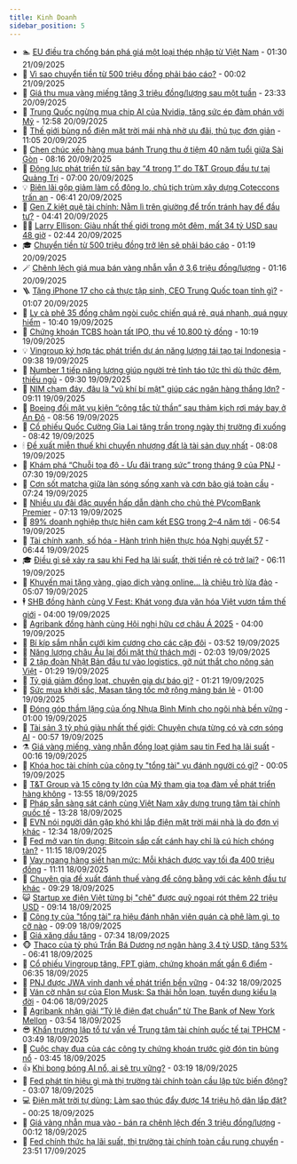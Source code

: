 ```yaml
---
title: Kinh Doanh
sidebar_position: 5
---
```


<!-- dantri-kinh-doanh:START -->
- 🏊 [EU điều tra chống bán phá giá một loại thép nhập từ Việt Nam](https://dantri.com.vn/kinh-doanh/eu-dieu-tra-chong-ban-pha-gia-mot-loai-thep-nhap-tu-viet-nam-20250920181129602.htm) - 01:30 21/09/2025
- 🦆 [Vì sao chuyển tiền từ 500 triệu đồng phải báo cáo?](https://dantri.com.vn/kinh-doanh/vi-sao-chuyen-tien-tu-500-trieu-dong-phai-bao-cao-20250920232145299.htm) - 00:02 21/09/2025
- 🦄 [Giá thu mua vàng miếng tăng 3 triệu đồng/lượng sau một tuần](https://dantri.com.vn/kinh-doanh/gia-thu-mua-vang-mieng-tang-3-trieu-dongluong-sau-mot-tuan-20250920234107290.htm) - 23:33 20/09/2025
- 🌝 [Trung Quốc ngừng mua chip AI của Nvidia, tăng sức ép đàm phán với Mỹ](https://dantri.com.vn/kinh-doanh/trung-quoc-ngung-mua-chip-ai-cua-nvidia-tang-suc-ep-dam-phan-voi-my-20250920193429508.htm) - 12:58 20/09/2025
- 💃 [Thế giới bùng nổ điện mặt trời mái nhà nhờ ưu đãi, thủ tục đơn giản](https://dantri.com.vn/kinh-doanh/the-gioi-bung-no-dien-mat-troi-mai-nha-nho-uu-dai-thu-tuc-don-gian-20250919133740626.htm) - 11:05 20/09/2025
- 🦏 [Chen chúc xếp hàng mua bánh Trung thu ở tiệm 40 năm tuổi giữa Sài Gòn](https://dantri.com.vn/kinh-doanh/chen-chuc-xep-hang-mua-banh-trung-thu-o-tiem-40-nam-tuoi-giua-sai-gon-20250920133139124.htm) - 08:16 20/09/2025
- 🦩 [Động lực phát triển từ sân bay “4 trong 1” do T&amp;T Group đầu tư tại Quảng Trị](https://dantri.com.vn/kinh-doanh/dong-luc-phat-trien-tu-san-bay-4-trong-1-do-tt-group-dau-tu-tai-quang-tri-20250920120523737.htm) - 07:00 20/09/2025
- 💡 [Biên lãi gộp giảm làm cổ đông lo, chủ tịch trùm xây dựng Coteccons trấn an](https://dantri.com.vn/kinh-doanh/bien-lai-gop-giam-lam-co-dong-lo-chu-tich-trum-xay-dung-coteccons-tran-an-20250920122242726.htm) - 06:41 20/09/2025
- 🌊 [Gen Z kiệt quệ tài chính: Nằm lì trên giường để trốn tránh hay để đầu tư?](https://dantri.com.vn/kinh-doanh/gen-z-kiet-que-tai-chinh-nam-li-tren-giuong-de-tron-tranh-hay-de-dau-tu-20250919223146983.htm) - 04:41 20/09/2025
- 🧑‍💻 [Larry Ellison: Giàu nhất thế giới trong một đêm, mất 34 tỷ USD sau 48 giờ](https://dantri.com.vn/kinh-doanh/larry-ellison-giau-nhat-the-gioi-trong-mot-dem-mat-34-ty-usd-sau-48-gio-20250919235412799.htm) - 02:44 20/09/2025
- 🎓 [Chuyển tiền từ 500 triệu đồng trở lên sẽ phải báo cáo](https://dantri.com.vn/kinh-doanh/chuyen-tien-tu-500-trieu-dong-tro-len-se-phai-bao-cao-20250920081035281.htm) - 01:19 20/09/2025
- 🪄 [Chênh lệch giá mua bán vàng nhẫn vẫn ở 3,6 triệu đồng/lượng](https://dantri.com.vn/kinh-doanh/chenh-lech-gia-mua-ban-vang-nhan-van-o-36-trieu-dongluong-20250920073301829.htm) - 01:16 20/09/2025
- 🪜 [Tặng iPhone 17 cho cả thực tập sinh, CEO Trung Quốc toan tính gì?](https://dantri.com.vn/kinh-doanh/tang-iphone-17-cho-ca-thuc-tap-sinh-ceo-trung-quoc-toan-tinh-gi-20250919230804843.htm) - 01:07 20/09/2025
- 🦄 [Ly cà phê 35 đồng châm ngòi cuộc chiến quá rẻ, quá nhanh, quá nguy hiểm](https://dantri.com.vn/kinh-doanh/ly-ca-phe-35-dong-cham-ngoi-cuoc-chien-qua-re-qua-nhanh-qua-nguy-hiem-20250919170732052.htm) - 10:40 19/09/2025
- 💯 [Chứng khoán TCBS hoàn tất IPO, thu về 10.800 tỷ đồng](https://dantri.com.vn/kinh-doanh/chung-khoan-tcbs-hoan-tat-ipo-thu-ve-10800-ty-dong-20250919170137923.htm) - 10:19 19/09/2025
- 💡 [Vingroup ký hợp tác phát triển dự án năng lượng tái tạo tại Indonesia](https://dantri.com.vn/kinh-doanh/vingroup-ky-hop-tac-phat-trien-du-an-nang-luong-tai-tao-tai-indonesia-20250919163116551.htm) - 09:38 19/09/2025
- 🧰 [Number 1 tiếp năng lượng giúp người trẻ tỉnh táo tức thì dù thức đêm, thiếu ngủ](https://dantri.com.vn/kinh-doanh/number-1-tiep-nang-luong-giup-nguoi-tre-tinh-tao-tuc-thi-du-thuc-dem-thieu-ngu-20250919154903025.htm) - 09:30 19/09/2025
- 🎊 [NIM chạm đáy, đâu là &quot;vũ khí bí mật&quot; giúp các ngân hàng thắng lớn?](https://dantri.com.vn/kinh-doanh/nim-cham-day-dau-la-vu-khi-bi-mat-giup-cac-ngan-hang-thang-lon-20250919154714636.htm) - 09:11 19/09/2025
- 🔭 [Boeing đối mặt vụ kiện “công tắc tử thần” sau thảm kịch rơi máy bay ở Ấn Độ](https://dantri.com.vn/kinh-doanh/boeing-doi-mat-vu-kien-cong-tac-tu-than-sau-tham-kich-roi-may-bay-o-an-do-20250919153438602.htm) - 08:56 19/09/2025
- 💼 [Cổ phiếu Quốc Cường Gia Lai tăng trần trong ngày thị trường đi xuống](https://dantri.com.vn/kinh-doanh/co-phieu-quoc-cuong-gia-lai-tang-tran-trong-ngay-thi-truong-di-xuong-20250919153002560.htm) - 08:42 19/09/2025
- 🕯 [Đề xuất miễn thuế khi chuyển nhượng đất là tài sản duy nhất](https://dantri.com.vn/kinh-doanh/de-xuat-mien-thue-khi-chuyen-nhuong-dat-la-tai-san-duy-nhat-20250919143959038.htm) - 08:08 19/09/2025
- 🫣 [Khám phá “Chuỗi tọa độ - Ưu đãi trang sức” trong tháng 9 của PNJ](https://dantri.com.vn/kinh-doanh/kham-pha-chuoi-toa-do-uu-dai-trang-suc-trong-thang-9-cua-pnj-20250919115749613.htm) - 07:30 19/09/2025
- 🤠 [Cơn sốt matcha giữa làn sóng sống xanh và cơn bão giá toàn cầu](https://dantri.com.vn/kinh-doanh/con-sot-matcha-giua-lan-song-song-xanh-va-con-bao-gia-toan-cau-20250918135653444.htm) - 07:24 19/09/2025
- 🌈 [Nhiều ưu đãi đặc quyền hấp dẫn dành cho chủ thẻ PVcomBank Premier](https://dantri.com.vn/kinh-doanh/nhieu-uu-dai-dac-quyen-hap-dan-danh-cho-chu-the-pvcombank-premier-20250919140321220.htm) - 07:13 19/09/2025
- 🦅 [89% doanh nghiệp thực hiện cam kết ESG trong 2–4 năm tới](https://dantri.com.vn/kinh-doanh/89-doanh-nghiep-thuc-hien-cam-ket-esg-trong-24-nam-toi-20250919134222825.htm) - 06:54 19/09/2025
- 🌁 [Tài chính xanh, số hóa - Hành trình hiện thực hóa Nghị quyết 57](https://dantri.com.vn/kinh-doanh/tai-chinh-xanh-so-hoa-hanh-trinh-hien-thuc-hoa-nghi-quyet-57-20250919124828332.htm) - 06:44 19/09/2025
- 🎓 [Điều gì sẽ xảy ra sau khi Fed hạ lãi suất, thời tiền rẻ có trở lại?](https://dantri.com.vn/kinh-doanh/dieu-gi-se-xay-ra-sau-khi-fed-ha-lai-suat-thoi-tien-re-co-tro-lai-20250919105234660.htm) - 06:11 19/09/2025
- 📝 [Khuyến mại tặng vàng, giao dịch vàng online... là chiêu trò lừa đảo](https://dantri.com.vn/kinh-doanh/khuyen-mai-tang-vang-giao-dich-vang-online-la-chieu-tro-lua-dao-20250919095709454.htm) - 05:07 19/09/2025
- 🕴 [SHB đồng hành cùng V Fest: Khát vọng đưa văn hóa Việt vươn tầm thế giới](https://dantri.com.vn/kinh-doanh/shb-dong-hanh-cung-v-fest-khat-vong-dua-van-hoa-viet-vuon-tam-the-gioi-20250919103002891.htm) - 04:00 19/09/2025
- 🧰 [Agribank đồng hành cùng Hội nghị hữu cơ châu Á 2025](https://dantri.com.vn/kinh-doanh/agribank-dong-hanh-cung-hoi-nghi-huu-co-chau-a-2025-20250918142650105.htm) - 04:00 19/09/2025
- 🤖 [Bí kíp sắm nhẫn cưới kim cương cho các cặp đôi](https://dantri.com.vn/kinh-doanh/bi-kip-sam-nhan-cuoi-kim-cuong-cho-cac-cap-doi-20250919091003235.htm) - 03:52 19/09/2025
- 🤠 [Năng lượng châu Âu lại đối mặt thử thách mới](https://dantri.com.vn/kinh-doanh/nang-luong-chau-au-lai-doi-mat-thu-thach-moi-20250918145947436.htm) - 02:03 19/09/2025
- 🌮 [2 tập đoàn Nhật Bản đầu tư vào logistics, gỡ nút thắt cho nông sản Việt](https://dantri.com.vn/kinh-doanh/2-tap-doan-nhat-ban-dau-tu-vao-logistics-go-nut-that-cho-nong-san-viet-20250919081833290.htm) - 01:29 19/09/2025
- 🦄 [Tỷ giá giảm đồng loạt, chuyên gia dự báo gì?](https://dantri.com.vn/kinh-doanh/ty-gia-giam-dong-loat-chuyen-gia-du-bao-gi-20250919002427065.htm) - 01:21 19/09/2025
- 👺 [Sức mua khởi sắc, Masan tăng tốc mở rộng mảng bán lẻ](https://dantri.com.vn/kinh-doanh/suc-mua-khoi-sac-masan-tang-toc-mo-rong-mang-ban-le-20250916084422166.htm) - 01:00 19/09/2025
- 🤗 [Đóng góp thầm lặng của ống Nhựa Bình Minh cho ngôi nhà bền vững](https://dantri.com.vn/kinh-doanh/dong-gop-tham-lang-cua-ong-nhua-binh-minh-cho-ngoi-nha-ben-vung-20250918155838807.htm) - 01:00 19/09/2025
- 💪 [Tài sản 3 tỷ phú giàu nhất thế giới: Chuyện chưa từng có và cơn sóng AI](https://dantri.com.vn/kinh-doanh/tai-san-3-ty-phu-giau-nhat-the-gioi-chuyen-chua-tung-co-va-con-song-ai-20250918202040517.htm) - 00:57 19/09/2025
- ⚗️ [Giá vàng miếng, vàng nhẫn đồng loạt giảm sau tin Fed hạ lãi suất](https://dantri.com.vn/kinh-doanh/gia-vang-mieng-vang-nhan-dong-loat-giam-sau-tin-fed-ha-lai-suat-20250918235904528.htm) - 00:16 19/09/2025
- 🧠 [Khóa học tài chính của công ty &quot;tổng tài&quot; vụ đánh người có gì?](https://dantri.com.vn/kinh-doanh/khoa-hoc-tai-chinh-cua-cong-ty-tong-tai-vu-danh-nguoi-co-gi-20250919020549429.htm) - 00:05 19/09/2025
- 🗽 [T&amp;T Group và 15 công ty lớn của Mỹ tham gia tọa đàm về phát triển hàng không](https://dantri.com.vn/kinh-doanh/tt-group-va-15-cong-ty-lon-cua-my-tham-gia-toa-dam-ve-phat-trien-hang-khong-20250918202308861.htm) - 13:55 18/09/2025
- 🫣 [Pháp sẵn sàng sát cánh cùng Việt Nam xây dựng trung tâm tài chính quốc tế](https://dantri.com.vn/kinh-doanh/phap-san-sang-sat-canh-cung-viet-nam-xay-dung-trung-tam-tai-chinh-quoc-te-20250918200942064.htm) - 13:28 18/09/2025
- 🫣 [EVN nói người dân gặp khó khi lắp điện mặt trời mái nhà là do đơn vị khác](https://dantri.com.vn/kinh-doanh/evn-noi-nguoi-dan-gap-kho-khi-lap-dien-mat-troi-mai-nha-la-do-don-vi-khac-20250918185448039.htm) - 12:34 18/09/2025
- 🫣 [Fed mở van tín dụng: Bitcoin sắp cất cánh hay chỉ là cú hích chóng tàn?](https://dantri.com.vn/kinh-doanh/fed-mo-van-tin-dung-bitcoin-sap-cat-canh-hay-chi-la-cu-hich-chong-tan-20250918153840711.htm) - 11:15 18/09/2025
- 💂 [Vay ngang hàng siết hạn mức: Mỗi khách được vay tối đa 400 triệu đồng](https://dantri.com.vn/kinh-doanh/vay-ngang-hang-siet-han-muc-moi-khach-duoc-vay-toi-da-400-trieu-dong-20250918154510556.htm) - 11:11 18/09/2025
- 💫 [Chuyên gia đề xuất đánh thuế vàng để công bằng với các kênh đầu tư khác](https://dantri.com.vn/kinh-doanh/chuyen-gia-de-xuat-danh-thue-vang-de-cong-bang-voi-cac-kenh-dau-tu-khac-20250918153248253.htm) - 09:29 18/09/2025
- 😺 [Startup xe điện Việt từng bị &quot;chê&quot; được quỹ ngoại rót thêm 22 triệu USD](https://dantri.com.vn/kinh-doanh/startup-xe-dien-viet-tung-bi-che-duoc-quy-ngoai-rot-them-22-trieu-usd-20250918154005878.htm) - 09:14 18/09/2025
- 🦆 [Công ty của &quot;tổng tài&quot; ra hiệu đánh nhân viên quán cà phê làm gì, to cỡ nào](https://dantri.com.vn/kinh-doanh/cong-ty-cua-tong-tai-ra-hieu-danh-nhan-vien-quan-ca-phe-lam-gi-to-co-nao-20250918132903300.htm) - 09:09 18/09/2025
- 👀 [Giá xăng dầu tăng](https://dantri.com.vn/kinh-doanh/gia-xang-dau-tang-20250918143055986.htm) - 07:34 18/09/2025
- 🐵 [Thaco của tỷ phú Trần Bá Dương nợ ngân hàng 3,4 tỷ USD, tăng 53%](https://dantri.com.vn/kinh-doanh/thaco-cua-ty-phu-tran-ba-duong-no-ngan-hang-34-ty-usd-tang-53-20250918120746132.htm) - 06:41 18/09/2025
- 🤖 [Cổ phiếu Vingroup tăng, FPT giảm, chứng khoán mất gần 6 điểm](https://dantri.com.vn/kinh-doanh/co-phieu-vingroup-tang-fpt-giam-chung-khoan-mat-gan-6-diem-20250918115555352.htm) - 06:35 18/09/2025
- 💂 [PNJ được JWA vinh danh về phát triển bền vững](https://dantri.com.vn/kinh-doanh/pnj-duoc-jwa-vinh-danh-ve-phat-trien-ben-vung-20250918112605619.htm) - 04:32 18/09/2025
- 🦆 [Ván cờ nhân sự của Elon Musk: Sa thải hỗn loạn, tuyển dụng kiểu lạ đời](https://dantri.com.vn/kinh-doanh/van-co-nhan-su-cua-elon-musk-sa-thai-hon-loan-tuyen-dung-kieu-la-doi-20250918104811817.htm) - 04:06 18/09/2025
- 🦅 [Agribank nhận giải “Tỷ lệ điện đạt chuẩn” từ The Bank of New York Mellon](https://dantri.com.vn/kinh-doanh/agribank-nhan-giai-ty-le-dien-dat-chuan-tu-the-bank-of-new-york-mellon-20250918104304614.htm) - 03:54 18/09/2025
- 😎 [Khẩn trương lập tổ tư vấn về Trung tâm tài chính quốc tế tại TPHCM](https://dantri.com.vn/kinh-doanh/khan-truong-lap-to-tu-van-ve-trung-tam-tai-chinh-quoc-te-tai-tphcm-20250918103449069.htm) - 03:49 18/09/2025
- 🐎 [Cuộc chạy đua của các công ty chứng khoán trước giờ đón tin bùng nổ](https://dantri.com.vn/kinh-doanh/cuoc-chay-dua-cua-cac-cong-ty-chung-khoan-truoc-gio-don-tin-bung-no-20250918080436063.htm) - 03:45 18/09/2025
- 👍 [Khi bong bóng AI nổ, ai sẽ trụ vững?](https://dantri.com.vn/kinh-doanh/khi-bong-bong-ai-no-ai-se-tru-vung-20250917084848979.htm) - 03:19 18/09/2025
- 🦒 [Fed phát tín hiệu gì mà thị trường tài chính toàn cầu lập tức biến động?](https://dantri.com.vn/kinh-doanh/fed-phat-tin-hieu-gi-ma-thi-truong-tai-chinh-toan-cau-lap-tuc-bien-dong-20250918095444631.htm) - 03:07 18/09/2025
- 💻 [Điện mặt trời tự dùng: Làm sao thúc đẩy được 14 triệu hộ dân lắp đặt?](https://dantri.com.vn/kinh-doanh/dien-mat-troi-tu-dung-lam-sao-thuc-day-duoc-14-trieu-ho-dan-lap-dat-20250917192344136.htm) - 00:25 18/09/2025
- 👺 [Giá vàng nhẫn mua vào - bán ra chênh lệch đến 3 triệu đồng/lượng](https://dantri.com.vn/kinh-doanh/gia-vang-nhan-mua-vao-ban-ra-chenh-lech-den-3-trieu-dongluong-20250918064035668.htm) - 00:12 18/09/2025
- 🧐 [Fed chính thức hạ lãi suất,  thị trường tài chính toàn cầu rung chuyển](https://dantri.com.vn/kinh-doanh/fed-chinh-thuc-ha-lai-suat-thi-truong-tai-chinh-toan-cau-rung-chuyen-20250917225220125.htm) - 23:51 17/09/2025<!-- dantri-kinh-doanh:END -->
